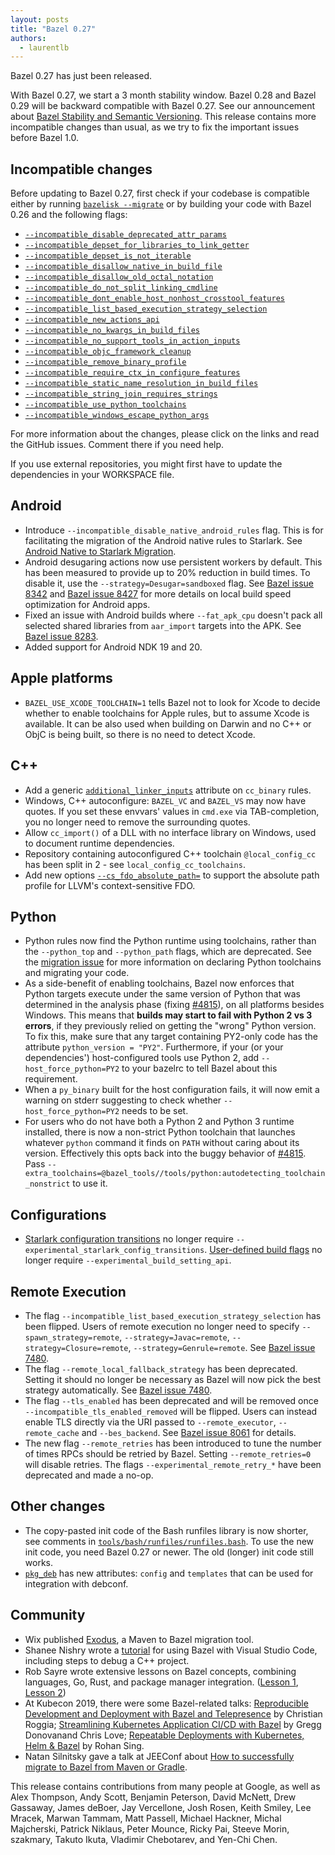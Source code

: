 ```yaml
---
layout: posts
title: "Bazel 0.27"
authors:
  - laurentlb
---
```


Bazel 0.27 has just been released.

With Bazel 0.27, we start a 3 month stability window. Bazel 0.28 and Bazel 0.29
will be backward compatible with Bazel 0.27. See our announcement about
[Bazel Stability and Semantic Versioning](https://blog.bazel.build/2019/06/06/Bazel-Semantic-Versioning.html).
This release contains more incompatible changes than usual, as we try to fix the
important issues before Bazel 1.0.


## Incompatible changes

Before updating to Bazel 0.27, first check if your codebase is compatible either
by running [`bazelisk --migrate`](https://github.com/bazelbuild/bazelisk) or by
building your code with Bazel 0.26 and the following flags:

*   [`--incompatible_disable_deprecated_attr_params`](https://github.com/bazelbuild/bazel/issues/5818)
*   [`--incompatible_depset_for_libraries_to_link_getter`](https://github.com/bazelbuild/bazel/issues/8118)
*   [`--incompatible_depset_is_not_iterable`](https://github.com/bazelbuild/bazel/issues/5816)
*   [`--incompatible_disallow_native_in_build_file`](https://github.com/bazelbuild/bazel/issues/7513)
*   [`--incompatible_disallow_old_octal_notation`](https://github.com/bazelbuild/bazel/issues/8059)
*   [`--incompatible_do_not_split_linking_cmdline`](https://github.com/bazelbuild/bazel/issues/7687)
*   [`--incompatible_dont_enable_host_nonhost_crosstool_features`](https://github.com/bazelbuild/bazel/issues/7407)
*   [`--incompatible_list_based_execution_strategy_selection`](https://github.com/bazelbuild/bazel/issues/7480)
*   [`--incompatible_new_actions_api`](https://github.com/bazelbuild/bazel/issues/5825)
*   [`--incompatible_no_kwargs_in_build_files`](https://github.com/bazelbuild/bazel/issues/8021)
*   [`--incompatible_no_support_tools_in_action_inputs`](https://github.com/bazelbuild/bazel/issues/5826)
*   [`--incompatible_objc_framework_cleanup`](https://github.com/bazelbuild/bazel/issues/7944)
*   [`--incompatible_remove_binary_profile`](https://github.com/bazelbuild/bazel/issues/8312)
*   [`--incompatible_require_ctx_in_configure_features`](https://github.com/bazelbuild/bazel/issues/7793)
*   [`--incompatible_static_name_resolution_in_build_files`](https://github.com/bazelbuild/bazel/issues/8022)
*   [`--incompatible_string_join_requires_strings`](https://github.com/bazelbuild/bazel/issues/7802)
*   [`--incompatible_use_python_toolchains`](https://github.com/bazelbuild/bazel/issues/7899)
*   [`--incompatible_windows_escape_python_args`](https://github.com/bazelbuild/bazel/issues/7974)

For more information about the changes, please click on the links and read the
GitHub issues. Comment there if you need help.

If you use external repositories, you might first have to update the
dependencies in your WORKSPACE file.


## Android



*   Introduce `--incompatible_disable_native_android_rules` flag. This is for
    facilitating the migration of the Android native rules to Starlark. See
    [Android Native to Starlark Migration](https://docs.google.com/document/d/175BlYH-Z_V_FFGAVP-JA5FowLATRjY_MtOrglxFnfcE/edit).
*   Android desugaring actions now use persistent workers by default. This has
    been measured to provide up to 20% reduction in build times. To disable it,
    use the `--strategy=Desugar=sandboxed` flag. See [Bazel issue 8342](https://github.com/bazelbuild/bazel/issues/8342)
    and [Bazel issue 8427](https://github.com/bazelbuild/bazel/issues/8427)
    for more details on local build speed optimization for Android apps.
*   Fixed an issue with Android builds where `--fat_apk_cpu` doesn't pack all
    selected shared libraries from `aar_import` targets into the APK. See
    [Bazel issue 8283](https://github.com/bazelbuild/bazel/issues/8283).
*   Added support for Android NDK 19 and 20.


## Apple platforms


*   `BAZEL_USE_XCODE_TOOLCHAIN=1` tells Bazel not to look for Xcode to decide
    whether to enable toolchains for Apple rules, but to assume Xcode is
    available. It can be also used when building on Darwin and no C++ or ObjC is
    being built, so there is no need to detect Xcode.


## C++



*   Add a generic
    [`additional_linker_inputs`](https://docs.bazel.build/versions/master/be/c-cpp.html#cc_binary.additional_linker_inputs)
    attribute on `cc_binary` rules.
*   Windows, C++ autoconfigure: `BAZEL_VC` and `BAZEL_VS` may now have quotes.
    If you set these envvars' values in `cmd.exe` via TAB-completion, you no
    longer need to remove the surrounding quotes.
*   Allow `cc_import()` of a DLL with no interface library on Windows, used to
    document runtime dependencies.
*   Repository containing autoconfigured C++ toolchain `@local_config_cc` has
    been split in 2 - see `local_config_cc_toolchains`.
*   Add new options
    [`--cs_fdo_absolute_path=`](https://docs.bazel.build/versions/master/command-line-reference.html#flag--cs_fdo_absolute_path)
    to support the absolute path profile for LLVM's context-sensitive FDO.


## Python



*   Python rules now find the Python runtime using toolchains, rather than the
    `--python_top` and `--python_path` flags, which are deprecated. See the
    [migration issue](https://github.com/bazelbuild/bazel/issues/7899) for more
    information on declaring Python toolchains and migrating your code.
*   As a side-benefit of enabling toolchains, Bazel now enforces that Python
    targets execute under the same version of Python that was determined in the
    analysis phase (fixing
    [#4815](https://github.com/bazelbuild/bazel/issues/4815)), on all platforms
    besides Windows. This means that **builds may start to fail with Python 2 vs
    3 errors**, if they previously relied on getting the "wrong" Python version.
    To fix this, make sure that any target containing PY2-only code has the
    attribute `python_version = "PY2"`. Furthermore, if your (or your
    dependencies') host-configured tools use Python 2, add
    `--host_force_python=PY2` to your bazelrc to tell Bazel about this
    requirement.
*   When a `py_binary` built for the host configuration fails, it will now emit
    a warning on stderr suggesting to check whether `--host_force_python=PY2`
    needs to be set.
*   For users who do not have both a Python 2 and Python 3 runtime installed,
    there is now a non-strict Python toolchain that launches whatever `python`
    command it finds on `PATH` without caring about its version. Effectively
    this opts back into the buggy behavior of
    [#4815](https://github.com/bazelbuild/bazel/issues/4815). Pass
    `--extra_toolchains=@bazel_tools//tools/python:autodetecting_toolchain_nonstrict`
    to use it.


## Configurations

*   [Starlark configuration transitions](https://docs.bazel.build/versions/master/skylark/config.html#user-defined-transitions)
    no longer require `--experimental_starlark_config_transitions`.
    [User-defined build flags](https://docs.bazel.build/versions/master/skylark/config.html#user-defined-build-settings)
    no longer require `--experimental_build_setting_api`.


## Remote Execution


*   The flag `--incompatible_list_based_execution_strategy_selection` has been
    flipped. Users of remote execution no longer need to specify
    `--spawn_strategy=remote`, `--strategy=Javac=remote`,
    `--strategy=Closure=remote`, `--strategy=Genrule=remote`. See
    [Bazel issue 7480](https://github.com/bazelbuild/bazel/issues/7480).
*   The flag `--remote_local_fallback_strategy` has been deprecated. Setting it
    should no longer be necessary as Bazel will now pick the best strategy
    automatically. See [Bazel issue 7480](https://github.com/bazelbuild/bazel/issues/7480).
*   The flag `--tls_enabled` has been deprecated and will be removed once
    `--incompatible_tls_enabled_removed` will be flipped. Users can instead
    enable TLS directly via the URI passed to `--remote_executor`,
    `--remote_cache` and `--bes_backend`. See
    [Bazel issue 8061](https://github.com/bazelbuild/bazel/issues/8061) for details.
*   The new flag `--remote_retries` has been introduced to tune the number of
    times RPCs should be retried by Bazel. Setting `--remote_retries=0` will
    disable retries. The flags `--experimental_remote_retry_*` have been
    deprecated and made a no-op.


## Other changes

*   The copy-pasted init code of the Bash runfiles library is now shorter, see
    comments in
    [`tools/bash/runfiles/runfiles.bash`](https://github.com/bazelbuild/bazel/blob/934045fb0d80f3b9d89238b19dbec06863c47b33/tools/bash/runfiles/runfiles.bash#L54-L63).
    To use the new init code, you need Bazel 0.27 or newer. The old (longer)
    init code still works.
*   [`pkg_deb`](https://docs.bazel.build/versions/master/be/pkg.html#pkg_deb)
    has new attributes: `config` and `templates` that can be used for
    integration with debconf.


## Community


*   Wix published [Exodus](https://github.com/wix-incubator/exodus), a Maven to
    Bazel migration tool.
*   Shanee Nishry wrote a
    [tutorial](https://shanee.io/blog/2019/05/28/bazel-with-visual-studio-code/)
    for using Bazel with Visual Studio Code, including steps to debug a C++
    project.
*   Rob Sayre wrote extensive lessons on Bazel concepts, combining languages,
    Go, Rust, and package manager integration. ([Lesson 1](https://github.com/sayrer/bazel-lesson-1),
    [Lesson 2](https://github.com/sayrer/bazel-lesson-2))
*   At Kubecon 2019, there were some Bazel-related talks:
    [Reproducible Development and Deployment with Bazel and Telepresence](https://www.youtube.com/watch?v=tD0FIlxO1AQ)
    by Christian Roggia;
    [Streamlining Kubernetes Application CI/CD with Bazel](https://www.youtube.com/watch?v=DTvXa-iqrfA&app=desktop)
    by Gregg Donovanand Chris Love;
    [Repeatable Deployments with Kubernetes, Helm & Bazel](https://www.youtube.com/watch?v=T_Oi_CIe164)
    by Rohan Sing.
*   Natan Silnitsky gave a talk at JEEConf about
    [How to successfully migrate to Bazel from Maven or Gradle](https://www.youtube.com/watch?v=2UOFm-Cc_cU).

This release contains contributions from many people at Google, as well as Alex
Thompson, Andy Scott, Benjamin Peterson, David McNett, Drew Gassaway, James
deBoer, Jay Vercellone, Josh Rosen, Keith Smiley, Lee Mracek, Marwan Tammam,
Matt Passell, Michael Hackner, Michal Majcherski, Patrick Niklaus, Peter Mounce,
Ricky Pai, Steeve Morin, szakmary, Takuto Ikuta, Vladimir Chebotarev, and
Yen-Chi Chen.
